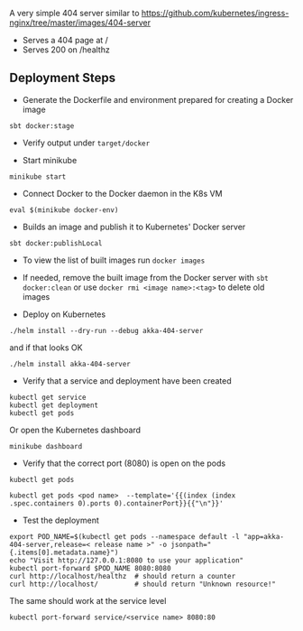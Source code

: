 A very simple 404 server similar to https://github.com/kubernetes/ingress-nginx/tree/master/images/404-server

* Serves a 404 page at /
* Serves 200 on /healthz


## Deployment Steps

- Generate the Dockerfile and environment prepared for creating a Docker image

```shell
sbt docker:stage
```

- Verify output under ``target/docker`` 

- Start minikube

```shell
minikube start
```

- Connect Docker to the Docker daemon in the K8s VM

```shell
eval $(minikube docker-env)
```

- Builds an image and publish it to Kubernetes' Docker server 

```shell
sbt docker:publishLocal
```


- To view the list of built images run ``docker images``
- If needed, remove the built image from the Docker server with ``sbt docker:clean`` 
or use ``docker rmi <image name>:<tag>`` to delete old images

- Deploy on Kubernetes

```shell
./helm install --dry-run --debug akka-404-server
```

and if that looks OK  

```shell
./helm install akka-404-server
```

- Verify that a service and deployment have been created

```shell
kubectl get service
kubectl get deployment
kubectl get pods
```

Or open the Kubernetes dashboard

```shell
minikube dashboard
```

- Verify that the correct port (8080) is open on the pods 

```shell
kubectl get pods

kubectl get pods <pod name>  --template='{{(index (index .spec.containers 0).ports 0).containerPort}}{{"\n"}}'
```

- Test the deployment

```shell
export POD_NAME=$(kubectl get pods --namespace default -l "app=akka-404-server,release=< release name >" -o jsonpath="{.items[0].metadata.name}")
echo "Visit http://127.0.0.1:8080 to use your application"
kubectl port-forward $POD_NAME 8080:8080
curl http://localhost/healthz  # should return a counter
curl http://localhost/         # should return "Unknown resource!"
```

The same should work at the service level

```shell
kubectl port-forward service/<service name> 8080:80
```
